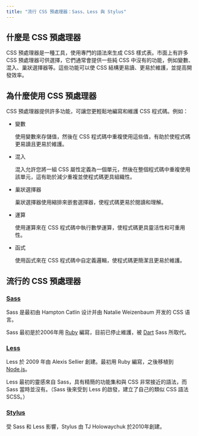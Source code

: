 ```yaml
---
title: "流行 CSS 預處理器：Sass、Less 與 Stylus"
---
```

## 什麼是 CSS 預處理器

CSS 預處理器是一種工具，使用專門的語法來生成 CSS 樣式表。市面上有許多 CSS 預處理器可供選擇，它們通常會提供一些純 CSS 中沒有的功能，例如變數、混入、巢狀選擇器等。這些功能可以使 CSS 結構更易讀、更易於維護，並提高開發效率。

## 為什麼使用 CSS 預處理器

CSS 預處理器提供許多功能，可讓您更輕鬆地編寫和維護 CSS 程式碼。例如：

* 變數

  使用變數來存儲值，然後在 CSS 程式碼中重複使用這些值，有助於使程式碼更易讀且更易於維護。

* 混入

  混入允許您將一組 CSS 屬性定義為一個單元，然後在整個程式碼中重複使用該單元，這有助於減少重複並使程式碼更具組織性。

* 巢狀選擇器

  巢狀選擇器使用縮排來嵌套選擇器，使程式碼更易於閱讀和理解。

* 運算

  使用運算來在 CSS 程式碼中執行數學運算，使程式碼更具靈活性和可重用性。

* 函式

  使用函式來在 CSS 程式碼中自定義邏輯，使程式碼更簡潔且更易於維護。

## 流行的 CSS 預處理器

### [Sass](https://sass.dev.org.tw/)

Sass 是最初由 Hampton Catlin 设计并由 Natalie Weizenbaum 开发的 CSS 语言。

Sass 最初是於2006年用 [Ruby](http://ruby.dev.org.tw/) 編寫，目前已停止維護，被 [Dart](http://dart.dev.org.tw/) Sass 所取代。

### [Less](https://less.dev.org.tw/)

Less 於 2009 年由 Alexis Sellier 創建。最初用 Ruby 編寫，之後移植到 [Node.js](https://node.dev.org.tw/)。

Less 最初的靈感來自 Sass，具有精簡的功能集和與 CSS 非常接近的語法，而 Sass 當時並沒有。（Sass 後來受到 Less 的啟發，建立了自己的類似 CSS 語法 SCSS。）

### [Stylus](https://stylus.dev.org.tw/)

受 Sass 和 Less 影響，Stylus 由 TJ Holowaychuk 於2010年創建。
